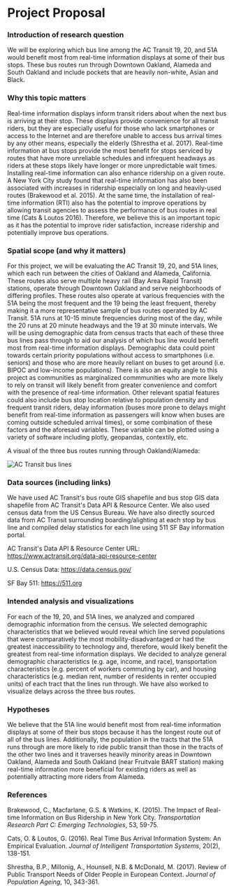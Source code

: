# Project Proposal

### Introduction of research question
We will be exploring which bus line among the AC Transit 19, 20, and 51A would benefit most from real-time information displays at some of their bus stops. These bus routes run through Downtown Oakland, Alameda and South Oakland and include pockets that are heavily non-white, Asian and Black. 

### Why this topic matters
Real-time information displays inform transit riders about when the next bus is arriving at their stop. These displays provide convenience for all transit riders, but they are especially useful for those who lack smartphones or access to the Internet and are therefore unable to access bus arrival times by any other means, especially the elderly (Shrestha et al. 2017). Real-time information at bus stops provide the most benefit for stops serviced by routes that have more unreliable schedules and infrequent headways as riders at these stops likely have longer or more unpredictable wait times. Installing real-time information can also enhance ridership on a given route. A New York City study found that real-time information has also been associated with increases in ridership especially on long and heavily-used routes (Brakewood et al. 2015). At the same time, the installation of real-time information (RTI) also has the potential to improve operations by allowing transit agencies to assess the performance of bus routes in real time (Cats & Loutos 2016). Therefore, we believe this is an important topic as it has the potential to improve rider satisfaction, increase ridership and potentially improve bus operations. 

### Spatial scope (and why it matters)
For this project, we will be evaluating the AC Transit 19, 20, and 51A lines, which each run between the cities of Oakland and Alameda, California. These routes also serve multiple heavy rail (Bay Area Rapid Transit) stations, operate through Downtown Oakland and serve neighborhoods of differing profiles. These routes also operate at various frequencies with the 51A being the most frequent and the 19 being the least frequent, thereby making it a more representative sample of bus routes operated by AC Transit. 51A runs at 10-15 minute frequencies during most of the day, while the 20 runs at 20 minute headways and the 19 at 30 minute intervals. We will be using demographic data from census tracts that each of these three bus lines pass through to aid our analysis of which bus line would benefit most from real-time information displays. Demographic data could point towards certain priority populations without access to smartphones (i.e. seniors) and those who are more heavily reliant on buses to get around (i.e. BIPOC and low-income populations). There is also an equity angle to this project as communities as marginalized commmunities who are more likely to rely on transit will likely benefit from greater convenience and comfort with the presence of real-time information. Other relevant spatial features could also include bus stop location relative to population density and frequent transit riders, delay information (buses more prone to delays might benefit from real-time information as passengers will know when buses are coming outside scheduled arrival times), or some combination of these factors and the aforesaid variables. These variable can be plotted using a variety of software including plotly, geopandas, contextily, etc. 

A visual of the three bus routes running through Oakland/Alameda:

![AC Transit bus lines](https://user-images.githubusercontent.com/123774300/218533737-05b0b4f5-dd84-460f-b7cd-35e31c5e45f6.jpg)


### Data sources (including links)
We have used AC Transit's bus route GIS shapefile and bus stop GIS data shapefile from AC Transit's Data API & Resource Center. We also used census data from the US Census Bureau. We have also directly sourced data from AC Transit surrounding boarding/alighting at each stop by bus line and compiled delay statistics for each line using 511 SF Bay information portal. 

AC Transit's Data API & Resource Center URL: https://www.actransit.org/data-api-resource-center

U.S. Census Data: https://data.census.gov/

SF Bay 511: https://511.org

### Intended analysis and visualizations
For each of the 19, 20, and 51A lines, we analyzed and compared demographic information from the census. We selected demographic characteristics that we believed would reveal which line served populations that were comparatively the most mobility-disadvantaged or had the greatest inaccessibility to technology and, therefore, would likely benefit the greatest from real-time information displays. We decided to analyze general demographic characteristics (e.g. age, income, and race), transportation characteristics (e.g. percent of workers commuting by car), and housing characteristics (e.g. median rent, number of residents in renter occupied units) of each tract that the lines run through. We have also worked to visualize delays across the three bus routes.  

### Hypotheses
We believe that the 51A line would benefit most from real-time information displays at some of their bus stops because it has the longest route out of all of the bus lines. Additionally, the population in the tracts that the 51A runs through are more likely to ride public transit than those in the tracts of the other two lines and it traverses heavily minority areas in Downtown Oakland, Alameda and South Oakland (near Fruitvale BART station) making real-time information more beneficial for existing riders as well as potentially attracting more riders from Alameda. 

### References

Brakewood, C., Macfarlane, G.S. & Watkins, K. (2015). The Impact of Real-time Information on Bus Ridership in New York City. *Transportation Research Part C: Emerging Technologies*, 53, 59-75. 

Cats, O. & Loutos, G. (2016). Real Time Bus Arrival Information System: An Empirical Evaluation. *Journal of Intelligent Transportation Systems*, 
20(2), 138-151. 

Shrestha, B.P., Millonig, A., Hounsell, N.B. & McDonald, M. (2017). Review of Public Transport Needs of Older People in European Context. *Journal of Population Ageing*, 10, 343-361.
